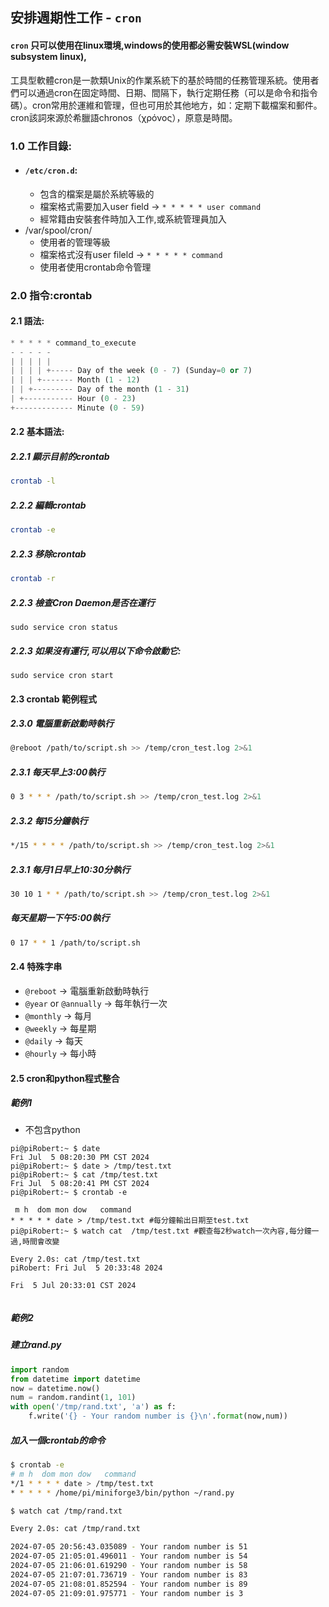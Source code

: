 ## 安排週期性工作 - `cron`
#### `cron` 只可以使用在linux環境,windows的使用都必需安裝WSL(window subsystem linux),
工具型軟體cron是一款類Unix的作業系統下的基於時間的任務管理系統。使用者們可以通過cron在固定時間、日期、間隔下，執行定期任務（可以是命令和指令碼）。cron常用於運維和管理，但也可用於其他地方，如：定期下載檔案和郵件。cron該詞來源於希臘語chronos（χρόνος），原意是時間。

### 1.0 工作目錄:
 - #### `/etc/cron.d`:
	- 包含的檔案是屬於系統等級的
	- 檔案格式需要加入user field -> `* * * * * user command`
	- 經常籍由安裝套件時加入工作,或系統管理員加入 
- /var/spool/cron/
	- 使用者的管理等級
	- 檔案格式沒有user fileld -> `* * * * * command`
	- 使用者使用crontab命令管理

### 2.0 指令:crontab
#### 2.1 語法:

```python
* * * * * command_to_execute
- - - - -
| | | | |
| | | | +----- Day of the week (0 - 7) (Sunday=0 or 7)
| | | +------- Month (1 - 12)
| | +--------- Day of the month (1 - 31)
| +----------- Hour (0 - 23)
+------------- Minute (0 - 59)
```
#### 2.2 基本語法:
##### 2.2.1 顯示目前的crontab

```bash
crontab -l
```

##### 2.2.2 編輯crontab

```bash
crontab -e
```

##### 2.2.3 移除crontab

```bash
crontab -r
```

##### 2.2.3 檢查Cron Daemon是否在運行

```
sudo service cron status
```

##### 2.2.3 如果沒有運行,可以用以下命令啟動它:

```
sudo service cron start
```

#### 2.3 crontab 範例程式

##### 2.3.0 電腦重新啟動時執行

```bash
@reboot /path/to/script.sh >> /temp/cron_test.log 2>&1
```

##### 2.3.1 每天早上3:00執行

```bash
0 3 * * * /path/to/script.sh >> /temp/cron_test.log 2>&1
```


##### 2.3.2 每15分鐘執行

```bash
*/15 * * * * /path/to/script.sh >> /temp/cron_test.log 2>&1
```


##### 2.3.1 每月1日早上10:30分執行 

```bash
30 10 1 * * /path/to/script.sh >> /temp/cron_test.log 2>&1
```

##### 每天星期一下午5:00執行

```bash
0 17 * * 1 /path/to/script.sh
```

#### 2.4 特殊字串

- `@reboot` -> 電腦重新啟動時執行
- `@year` or `@annually` -> 每年執行一次
- `@monthly` -> 每月
- `@weekly` -> 每星期
- `@daily` -> 每天
- `@hourly` -> 每小時


#### 2.5 cron和python程式整合
##### 範例1
- 不包含python

```
pi@piRobert:~ $ date
Fri Jul  5 08:20:30 PM CST 2024
pi@piRobert:~ $ date > /tmp/test.txt
pi@piRobert:~ $ cat /tmp/test.txt
Fri Jul  5 08:20:41 PM CST 2024
pi@piRobert:~ $ crontab -e

 m h  dom mon dow   command
* * * * * date > /tmp/test.txt #每分鐘輸出日期至test.txt
pi@piRobert:~ $ watch cat  /tmp/test.txt #觀查每2秒watch一次內容,每分鐘一過,時間會改變

Every 2.0s: cat /tmp/test.txt                                                       piRobert: Fri Jul  5 20:33:48 2024

Fri  5 Jul 20:33:01 CST 2024


```

##### 範例2
##### 建立rand.py
```python
import random
from datetime import datetime
now = datetime.now()
num = random.randint(1, 101)
with open('/tmp/rand.txt', 'a') as f:
	f.write('{} - Your random number is {}\n'.format(now,num))
```

##### 加入一個crontab的命令

```bash
$ crontab -e
# m h  dom mon dow   command
*/1 * * * * date > /tmp/test.txt 
* * * * * /home/pi/miniforge3/bin/python ~/rand.py 

$ watch cat /tmp/rand.txt

Every 2.0s: cat /tmp/rand.txt                                                       piRobert: Fri Jul  5 21:09:20 2024

2024-07-05 20:56:43.035089 - Your random number is 51
2024-07-05 21:05:01.496011 - Your random number is 54
2024-07-05 21:06:01.619290 - Your random number is 58
2024-07-05 21:07:01.736719 - Your random number is 83
2024-07-05 21:08:01.852594 - Your random number is 89
2024-07-05 21:09:01.975771 - Your random number is 3
```



